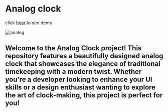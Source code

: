 # Analog clock 

click [hear ](https://hastikm.github.io/Analog_Clock/file/) to see demo

![analog ](https://encrypted-tbn0.gstatic.com/images?q=tbn:ANd9GcQT_ExDKcetyF-EEQm-4HKczQPkI47Bz6xZEQ&s)

## Welcome to the Analog Clock project! This repository features a beautifully designed analog clock that showcases the elegance of traditional timekeeping with a modern twist. Whether you're a developer looking to enhance your UI skills or a design enthusiast wanting to explore the art of clock-making, this project is perfect for you!